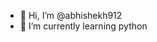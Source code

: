 - 👋 Hi, I’m @abhishekh912
- 🌱 I’m currently learning python

<!---
abhishekh912/abhishekh912 is a ✨ special ✨ repository because its `README.md` (this file) appears on your GitHub profile.
You can click the Preview link to take a look at your changes.
--->
